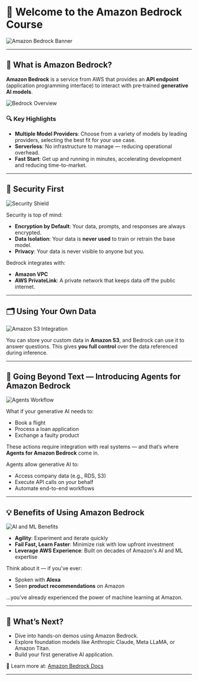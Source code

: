 # 🚀 Welcome to the Amazon Bedrock Course

![Amazon Bedrock Banner](https://via.placeholder.com/900x200?text=Amazon+Bedrock+Course)

---

## 📘 What is Amazon Bedrock?

**Amazon Bedrock** is a service from AWS that provides an **API endpoint** (application programming interface) to interact with pre‑trained **generative AI models**.

![Bedrock Overview](https://via.placeholder.com/800x400?text=Bedrock+Service+Overview)

### 🔍 Key Highlights

- **Multiple Model Providers**: Choose from a variety of models by leading providers, selecting the best fit for your use case.
- **Serverless**: No infrastructure to manage — reducing operational overhead.
- **Fast Start**: Get up and running in minutes, accelerating development and reducing time-to-market.

---

## 🔐 Security First

![Security Shield](https://via.placeholder.com/800x300?text=AWS+Security+Shield)

Security is top of mind:

- **Encryption by Default**: Your data, prompts, and responses are always encrypted.
- **Data Isolation**: Your data is **never used** to train or retrain the base model.
- **Privacy**: Your data is never visible to anyone but you.

Bedrock integrates with:

- **Amazon VPC**
- **AWS PrivateLink**: A private network that keeps data off the public internet.

---

## 🗂️ Using Your Own Data

![Amazon S3 Integration](https://via.placeholder.com/800x400?text=S3+Integration+with+Bedrock)

You can store your custom data in **Amazon S3**, and Bedrock can use it to answer questions. This gives **you full control** over the data referenced during inference.

---

## 🤖 Going Beyond Text — Introducing Agents for Amazon Bedrock

![Agents Workflow](https://via.placeholder.com/800x400?text=Agents+for+Amazon+Bedrock+Workflow)

What if your generative AI needs to:

- Book a flight
- Process a loan application
- Exchange a faulty product

These actions require integration with real systems — and that’s where **Agents for Amazon Bedrock** come in.

Agents allow generative AI to:

- Access company data (e.g., RDS, S3)
- Execute API calls on your behalf
- Automate end-to-end workflows

---

## 💡 Benefits of Using Amazon Bedrock

![AI and ML Benefits](https://via.placeholder.com/800x300?text=Benefits+of+Amazon+Bedrock)

- **Agility**: Experiment and iterate quickly
- **Fail Fast, Learn Faster**: Minimize risk with low upfront investment
- **Leverage AWS Experience**: Built on decades of Amazon's AI and ML expertise

Think about it — if you’ve ever:

- Spoken with **Alexa**
- Seen **product recommendations** on Amazon

...you've already experienced the power of machine learning at Amazon.

---

## 📌 What’s Next?

- Dive into hands-on demos using Amazon Bedrock.
- Explore foundation models like Anthropic Claude, Meta LLaMA, or Amazon Titan.
- Build your first generative AI application.

📖 Learn more at: [Amazon Bedrock Docs](https://docs.aws.amazon.com/bedrock/latest/userguide/what-is-bedrock.html)

---

